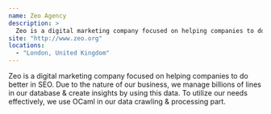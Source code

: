 ```yaml
---
name: Zeo Agency
description: > 
  Zeo is a digital marketing company focused on helping companies to do better in SEO.
site: "http://www.zeo.org"
locations: 
  - "London, United Kingdom"
---
```


Zeo is a digital marketing company focused on helping companies to do better in SEO. Due to the nature of our business, we manage billions of lines in our database & create insights by using this data. To utilize our needs effectively, we use OCaml in our data crawling & processing part.
